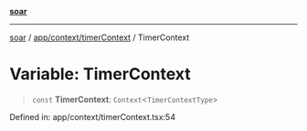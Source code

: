 [**soar**](../../../../README.md)

***

[soar](../../../../modules.md) / [app/context/timerContext](../README.md) / TimerContext

# Variable: TimerContext

> `const` **TimerContext**: `Context`\<`TimerContextType`\>

Defined in: app/context/timerContext.tsx:54
